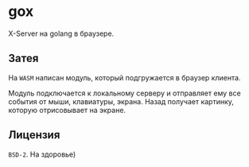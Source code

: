 # gox

X-Server на golang в браузере.

## Затея

На `WASM` написан модуль, который подгружается в браузер клиента.

Модуль подключается к локальному серверу и отправляет ему все события
от мыши, клавиатуры, экрана. Назад получает картинку, которую отрисовывает на экране.

## Лицензия

`BSD-2`. На здоровье)